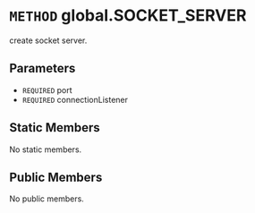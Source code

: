 # `METHOD` global.SOCKET_SERVER
create socket server.

## Parameters
* `REQUIRED` port 
* `REQUIRED` connectionListener 

## Static Members
No static members.

## Public Members
No public members.
